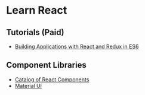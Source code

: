 # Learn React 

## Tutorials (Paid)
  * [Building Applications with React and Redux in ES6](https://app.pluralsight.com/library/courses/react-redux-react-router-es6/table-of-contents)
  
## Component Libraries
  * [Catalog of React Components](https://github.com/brillout/awesome-react-components)
  * [Material UI](http://www.material-ui.com/)

